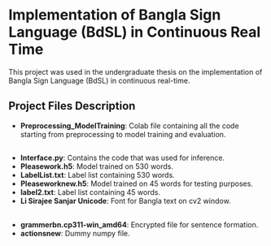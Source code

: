 # Implementation of Bangla Sign Language (BdSL) in Continuous Real Time

This project was used in the undergraduate thesis on the implementation of Bangla Sign Language (BdSL) in continuous real-time.

## Project Files Description

- **Preprocessing_ModelTraining**: Colab file containing all the code starting from preprocessing to model training and evaluation.

##
- **Interface.py**: Contains the code that was used for inference.
- **Pleasework.h5**: Model trained on 530 words.
- **LabelList.txt**: Label list containing 530 words.
- **Pleaseworknew.h5**: Model trained on 45 words for testing purposes.
- **label2.txt**: Label list containing 45 words.
- **Li Sirajee Sanjar Unicode**: Font for Bangla text on cv2 window.

 ## 
- **grammerbn.cp311-win_amd64**: Encrypted file for sentence formation.
- **actionsnew**: Dummy numpy file.
